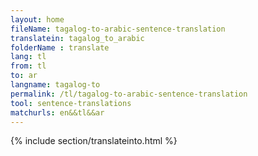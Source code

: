 ```yaml
---
layout: home
fileName: tagalog-to-arabic-sentence-translation
translatein: tagalog_to_arabic
folderName : translate
lang: tl
from: tl
to: ar
langname: tagalog-to
permalink: /tl/tagalog-to-arabic-sentence-translation
tool: sentence-translations
matchurls: en&&tl&&ar
---
```

{% include section/translateinto.html %}
